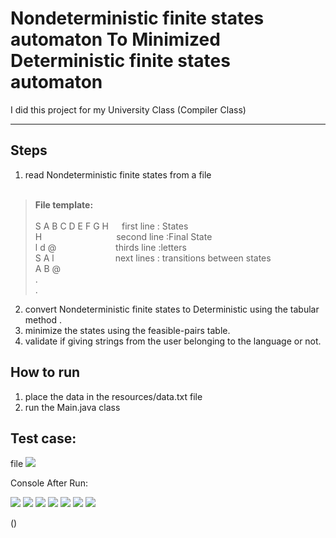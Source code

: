 # Nondeterministic finite states automaton To Minimized Deterministic finite states automaton 
I did this project for my University Class (Compiler Class)
***

## Steps
1. read Nondeterministic finite states from a file <br/><br/>
>    **File template:** 
>     <br/><br/>
>           S A B C D E F G H&ensp;&ensp;&ensp;first line  : States<br/>
>           H&ensp;&ensp;&ensp;&ensp;&ensp;&ensp;&ensp;&ensp;&ensp;&ensp;&ensp;&ensp;&ensp;&ensp;&ensp;&ensp;&ensp;second line :Final State<br/>
>           l d @ &ensp;&ensp;&ensp;&ensp;&ensp;&ensp;&ensp;&ensp;&ensp;&ensp;&ensp;&ensp;&ensp;thirds line :letters<br/>
>           S A l&ensp;&ensp;&ensp;&ensp;&ensp;&ensp;&ensp;&ensp;&ensp;&ensp;&ensp;&ensp;&ensp;&ensp;next lines : transitions between states<br/>
>           A B @<br/>
>          .<br/>
>          .<br/>

2. convert Nondeterministic finite states to  Deterministic  using the tabular method .
3. minimize the states using the feasible-pairs table.
4. validate if giving strings from the user belonging to the language or not.



  

## How to run
1. place the data in the resources/data.txt file
2. run the Main.java class


## Test case:

file
<img src="https://github.com/AmjadMoqade98/NdfsaToDfsa/blob/main/src/resources/images/file.png" />


Console After Run: 

<img src="https://github.com/AmjadMoqade98/NdfsaToDfsa/blob/main/src/resources/images/ndfsa.png" />
<img src="https://github.com/AmjadMoqade98/NdfsaToDfsa/blob/main/src/resources/images/dfsa.png" />
<img src="https://github.com/AmjadMoqade98/NdfsaToDfsa/blob/main/src/resources/images/lambda.png" />
<img src="https://github.com/AmjadMoqade98/NdfsaToDfsa/blob/main/src/resources/images/nonD.png" />
<img src="https://github.com/AmjadMoqade98/NdfsaToDfsa/blob/main/src/resources/images/nonAc.png" />
<img src="https://github.com/AmjadMoqade98/NdfsaToDfsa/blob/main/src/resources/images/minimize.png" />
<img src="https://github.com/AmjadMoqade98/NdfsaToDfsa/blob/main/src/resources/images/validate.png" />



()
